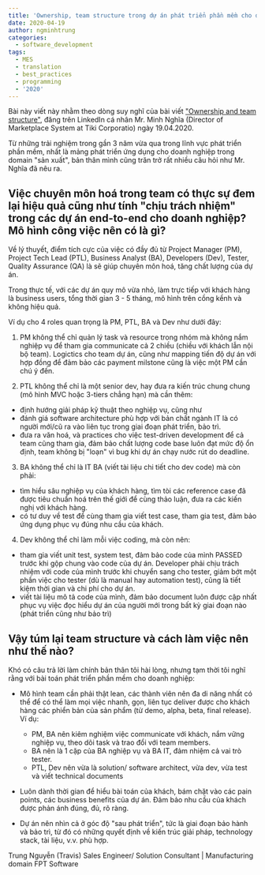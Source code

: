 ```yaml
---
title: 'Ownership, team structure trong dự án phát triển phần mềm cho doanh nghiệp'
date: 2020-04-19
author: ngminhtrung
categories:
  - software_development
tags:
  - MES
  - translation
  - best_practices
  - programming
  - '2020'
---
```


Bài này viết này nhằm theo dòng suy nghĩ của bài viết ["Ownership and team structure"](https://www.linkedin.com/pulse/ownership-team-structure-nghia-minh/?trackingId=woKZMWZxxt8U6g7i18RRKQ%3D%3D), đăng trên LinkedIn cá nhân Mr. Minh Nghĩa (Director of Marketplace System at Tiki Corporatio) ngày 19.04.2020. 

Từ những trải nghiệm trong gần 3 năm vừa qua trong lĩnh vực phát triển phần mềm, nhất là mảng phát triển ứng dụng cho doanh nghiệp trong domain "sản xuất", bản thân mình cũng trăn trở rất nhiều câu hỏi như Mr. Nghĩa đã nêu ra. 

## Việc chuyên môn hoá trong team có thực sự đem lại hiệu quả cũng như tính "chịu trách nhiệm" trong các dự án end-to-end cho doanh nghiệp? Mô hình công việc nên có là gì? 

Về lý thuyết, điểm tích cực của việc có đầy đủ từ Project Manager (PM), Project Tech Lead (PTL), Business Analyst (BA), Developers (Dev), Tester, Quality Assurance (QA) là sẽ giúp chuyên môn hoá, tăng chất lượng của dự án. 

Trong thực tế, với các dự án quy mô vừa nhỏ, làm trực tiếp với khách hàng là business users, tổng thời gian 3 - 5 tháng, mô hình trên cồng kềnh và không hiệu quả.

Ví dụ cho 4 roles quan trọng là PM, PTL, BA và Dev như dưới đây:

1. PM không thể chỉ quản lý task và resource trong nhóm mà không nắm nghiệp vụ để tham gia communicate cả 2 chiều (chiều với khách lẫn nội bộ team). Logictics cho team dự án, cũng như mapping tiến độ dự án với hợp đồng để đảm bảo các payment milstone cũng là việc một PM cần chú ý đến.

2. PTL không thể chỉ là một senior dev, hay đưa ra kiến trúc chung chung (mô hình MVC hoặc 3-tiers chẳng hạn) mà cần thêm:
- định hướng giải pháp kỹ thuật theo nghiệp vụ, cũng như 
- đánh giá software architecture phù hợp với bản chất ngành IT là  có người mới/cũ ra vào liên tục trong giai đoạn phát triển, bảo trì.
- đưa ra văn hoá, và practices cho việc test-driven development để cả team cũng tham gia, đảm bảo chất lượng code base luôn đạt mức độ ổn định, team không bị "loạn" vì bug khi dự án chạy nước rút do deadline. 

3. BA không thể chỉ là IT BA (viết tài liệu chi tiết cho dev code) mà còn phải:
- tìm hiểu sâu nghiệp vụ của khách hàng, tìm tòi các reference case đã được tiêu chuẩn hoá trên thế giới để cùng thảo luận, đưa ra các kiến nghị với khách hàng. 
- có tư duy về test để cùng tham gia viết test case, tham gia test, đảm bảo ứng dụng phục vụ đúng nhu cầu của khách. 

4. Dev không thể chỉ làm mỗi việc coding, mà còn nên:
- tham gia viết unit test, system test, đảm bảo code của mình PASSED trước khi gộp chung vào code của dự án. Developer phải chịu trách nhiệm với code của mình trước khi chuyển sang cho tester, giảm bớt một phần việc cho tester (dù là manual hay automation test), cũng là tiết kiệm thời gian và chi phí cho dự án. 
- viết tài liệu mô tả code của mình, đảm bảo document luôn được cập nhất phục vụ việc đọc hiểu dự án của người mới trong bất kỳ giai đoạn nào (phát triển cũng như bảo trì)

## Vậy túm lại team structure và cách làm việc nên như thế nào? 

Khó có câu trả lời làm chính bản thân tôi hài lòng, nhưng tạm thời tôi nghĩ rằng với bài toán phát triển phần mềm cho doanh nghiệp:

- Mô hình team cần phải thật lean, các thành viên nên đa di năng nhất có thể để có thể làm mọi việc nhanh, gọn, liên tục deliver được cho khách hàng các phiển bản của sản phẩm (từ demo, alpha, beta, final release). Ví dụ:
  + PM, BA nên kiêm nghiệm việc communicate với khách, nắm vững nghiệp vụ, theo dõi task và trao đổi với team members. 
  + BA nên là 1 cặp của BA nghiệp vụ và BA IT, đảm nhiệm cả vai trò tester. 
  + PTL, Dev nên vừa là solution/ software architect, vừa dev, vừa test và viết technical documents 

- Luôn dành thời gian để hiểu bài toán của khách, bám chặt vào các pain points, các business benefits của dự án. Đảm bảo nhu cầu của khách được phản ánh đúng, đủ, rõ ràng. 

- Dự án nên nhìn cả ở góc độ "sau phát triển", tức là giai đoạn bảo hành và bảo trì, từ đó có những quyết định về kiến trúc giải pháp, technology stack, tài liệu, v.v. phù hợp. 

Trung Nguyễn (Travis)
Sales Engineer/ Solution Consultant | Manufacturing domain
FPT Software